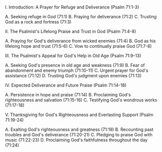 I. Introduction: A Prayer for Refuge and Deliverance (Psalm 71:1-3)
   
   A. Seeking refuge in God (71:1)
   B. Praying for deliverance (71:2)
   C. Trusting God as a rock and fortress (71:3)

II. The Psalmist's Lifelong Praise and Trust in God (Psalm 71:4-8)

   A. Praying for God's deliverance from wicked enemies (71:4)
   B. God as his lifelong hope and trust (71:5-6)
   C. Vow to continually praise God (71:7-8)

III. The Psalmist's Appeal for God's Help in Old Age (Psalm 71:9-13)
   
   A. Seeking God's presence in old age and weakness (71:9)
   B. Fear of abandonment and enemy triumph (71:10-11)
   C. Urgent prayer for God's assistance (71:12)
   D. Trusting God's judgment upon enemies (71:13)

IV. Expected Deliverance and Future Praise (Psalm 71:14-18)

   A. Persistence in hope and praise (71:14)
   B. Proclaiming God's righteousness and salvation (71:15-16)
   C. Testifying God's wondrous works (71:17-18)

V. Thanksgiving for God's Righteousness and Everlasting Support (Psalm 71:19-24)

   A. Exalting God's righteousness and greatness (71:19)
   B. Recounting past troubles and God's deliverance (71:20-21)
   C. Pledging to praise God with music (71:22-23)
   D. Proclaiming God's faithfulness throughout the day (71:24)
